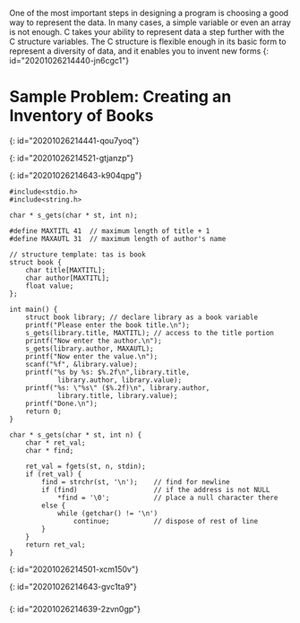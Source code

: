 One of the most important steps in designing a program is choosing a good way to represent
the data. In many cases, a simple variable or even an array is not enough. C takes your ability
to represent data a step further with the C structure variables. The C structure is flexible enough
in its basic form to represent a diversity of data, and it enables you to invent new forms
{: id="20201026214440-jn6cgc1"}

# Sample Problem: Creating an Inventory of Books
{: id="20201026214441-qou7yoq"}

{: id="20201026214521-gtjanzp"}

{: id="20201026214643-k904qpg"}

```
#include<stdio.h>
#include<string.h>

char * s_gets(char * st, int n);

#define MAXTITL 41  // maximum length of title + 1
#define MAXAUTL 31  // maximum length of author's name

// structure template: tas is book
struct book {
    char title[MAXTITL];
    char author[MAXTITL];
    float value;
};

int main() {
    struct book library; // declare library as a book variable
    printf("Please enter the book title.\n");
    s_gets(library.title, MAXTITL); // access to the title portion
    printf("Now enter the author.\n");
    s_gets(library.author, MAXAUTL);
    printf("Now enter the value.\n");
    scanf("%f", &library.value);
    printf("%s by %s: $%.2f\n",library.title,
            library.author, library.value);
    printf("%s: \"%s\" ($%.2f)\n", library.author,
            library.title, library.value);
    printf("Done.\n");
    return 0;
}

char * s_gets(char * st, int n) {
    char * ret_val;
    char * find;

    ret_val = fgets(st, n, stdin);
    if (ret_val) {
        find = strchr(st, '\n');    // find for newline
        if (find)                   // if the address is not NULL
            *find = '\0';           // place a null character there
        else {
            while (getchar() != '\n')
                continue;           // dispose of rest of line
        }
    }
    return ret_val;
}
```
{: id="20201026214501-xcm150v"}

{: id="20201026214643-gvc1ta9"}

###
{: id="20201026214639-2zvn0gp"}
